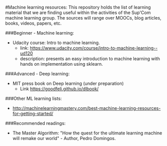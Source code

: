 #Machine learning resources: 
This repository holds the list of learning material that we are finding useful within the activities of the Sup'Com machine learning group. The sources will range over MOOCs, blog articles, books, videos, papers, etc. 

###Beginner - Machine learning: 
	
 - Udacity course: Intro to machine learning. 
 	- link: https://www.udacity.com/course/intro-to-machine-learning--ud120
 	- description: presents an easy introduction to machine learning with hands on implementation using sklearn. 

###Advanced - Deep learning: 

 - MIT press book on Deep learning (under preparation)
 	- Link https://goodfeli.github.io/dlbook/ 

###Other ML learning lists: 

 - http://machinelearningmastery.com/best-machine-learning-resources-for-getting-started/


###Recommended readings: 
 
 - The Master Algorithm: "How the quest for the ultimate learning machine will remake our world" - Author, Pedro Domingos. 